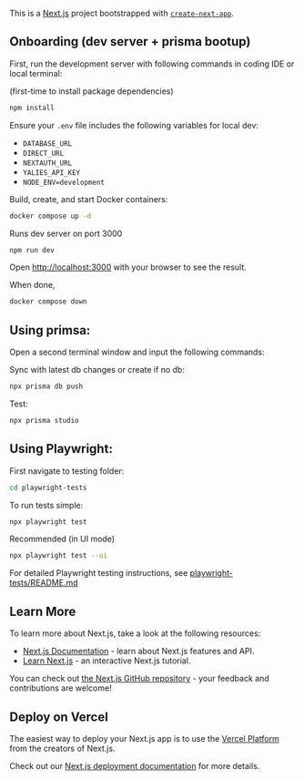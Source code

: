 This is a [Next.js](https://nextjs.org) project bootstrapped with [`create-next-app`](https://nextjs.org/docs/app/api-reference/cli/create-next-app).

## Onboarding (dev server + prisma bootup)

First, run the development server with following commands in coding IDE or local terminal:

(first-time to install package dependencies)

```bash
npm install
```
Ensure your `.env` file includes the following variables for local dev:
- `DATABASE_URL`
- `DIRECT_URL`
- `NEXTAUTH_URL`
- `YALIES_API_KEY`
- `NODE_ENV=development`

Build, create, and start Docker containers:

```bash
docker compose up -d
```
Runs dev server on port 3000

```bash
npm run dev
```

Open [http://localhost:3000](http://localhost:3000) with your browser to see the result.

When done,
```bash
docker compose down
```

## Using primsa:

Open a second terminal window and input the following commands:

Sync with latest db changes or create if no db:

```bash
npx prisma db push
```

Test:

```bash
npx prisma studio
```

## Using Playwright:

First navigate to testing folder:

```bash
cd playwright-tests
```

To run tests simple:

```bash
npx playwright test
```

Recommended (in UI mode)

```bash
npx playwright test --ui
```

For detailed Playwright testing instructions, see [playwright-tests/README.md](./playwright-tests/README.md)

## Learn More

To learn more about Next.js, take a look at the following resources:

- [Next.js Documentation](https://nextjs.org/docs) - learn about Next.js features and API.
- [Learn Next.js](https://nextjs.org/learn) - an interactive Next.js tutorial.

You can check out [the Next.js GitHub repository](https://github.com/vercel/next.js) - your feedback and contributions are welcome!

## Deploy on Vercel

The easiest way to deploy your Next.js app is to use the [Vercel Platform](https://vercel.com/new?utm_medium=default-template&filter=next.js&utm_source=create-next-app&utm_campaign=create-next-app-readme) from the creators of Next.js.

Check out our [Next.js deployment documentation](https://nextjs.org/docs/app/building-your-application/deploying) for more details.
